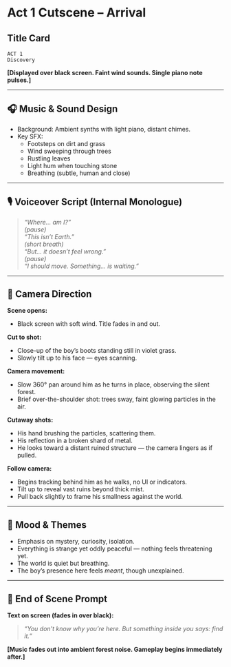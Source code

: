 # Act 1 Cutscene – Arrival

## Title Card

```text
ACT 1  
Discovery
```

**[Displayed over black screen. Faint wind sounds. Single piano note pulses.]**

---

## 🎧 Music & Sound Design

- Background: Ambient synths with light piano, distant chimes.
- Key SFX:
  - Footsteps on dirt and grass
  - Wind sweeping through trees
  - Rustling leaves
  - Light hum when touching stone
  - Breathing (subtle, human and close)

---

## 🎙️ Voiceover Script (Internal Monologue)

> *“Where… am I?”*  
> *(pause)*  
> *“This isn’t Earth.”*  
> *(short breath)*  
> *“But… it doesn’t feel wrong.”*  
> *(pause)*  
> *“I should move. Something… is waiting.”*

---

## 🎥 Camera Direction

**Scene opens:**  
- Black screen with soft wind. Title fades in and out.

**Cut to shot:**
- Close-up of the boy’s boots standing still in violet grass.  
- Slowly tilt up to his face — eyes scanning.

**Camera movement:**
- Slow 360° pan around him as he turns in place, observing the silent forest.
- Brief over-the-shoulder shot: trees sway, faint glowing particles in the air.

**Cutaway shots:**
- His hand brushing the particles, scattering them.
- His reflection in a broken shard of metal.
- He looks toward a distant ruined structure — the camera lingers as if pulled.

**Follow camera:**
- Begins tracking behind him as he walks, no UI or indicators.
- Tilt up to reveal vast ruins beyond thick mist.
- Pull back slightly to frame his smallness against the world.

---

## 🧠 Mood & Themes

- Emphasis on mystery, curiosity, isolation.
- Everything is strange yet oddly peaceful — nothing feels threatening yet.
- The world is quiet but breathing.
- The boy’s presence here feels *meant*, though unexplained.

---

## 📝 End of Scene Prompt

**Text on screen (fades in over black):**

> *“You don’t know why you’re here. But something inside you says: find it.”*

**[Music fades out into ambient forest noise. Gameplay begins immediately after.]**

